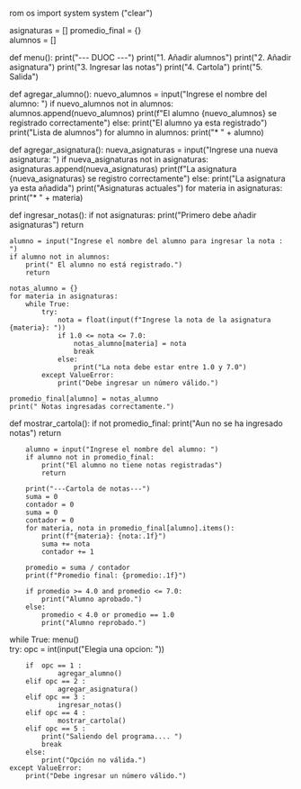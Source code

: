 rom os import system 
system ("clear")

asignaturas = []
promedio_final = {}  
alumnos = []


def menu():
    print("--- DUOC ---")
    print("1. Añadir alumnos")
    print("2. Añadir asignatura")
    print("3. Ingresar las notas")
    print("4. Cartola")
    print("5. Salida")

def agregar_alumno():
    nuevo_alumnos = input("Ingrese el nombre del alumno: ")
    if nuevo_alumnos not in alumnos:
        alumnos.append(nuevo_alumnos)
        print(f"El alumno {nuevo_alumnos} se registrado correctamente")
    else:
        print("El alumno ya esta registrado")
    print("Lista de alumnos")
    for alumno in alumnos:
        print("* " + alumno)



def agregar_asignatura():
    nueva_asignaturas = input("Ingrese una nueva asignatura: ")
    if nueva_asignaturas not in asignaturas:
        asignaturas.append(nueva_asignaturas)
        print(f"La asignatura {nueva_asignaturas} se registro correctamente")
    else:
        print("La asignatura ya esta añadida")
    print("Asignaturas actuales")
    for materia in asignaturas:
        print("* " + materia)
    
def ingresar_notas():
    if not asignaturas:
        print("Primero debe añadir asignaturas")
        return

    alumno = input("Ingrese el nombre del alumno para ingresar la nota : ")
    if alumno not in alumnos:
        print(" El alumno no está registrado.")
        return

    notas_alumno = {}
    for materia in asignaturas:
        while True:
            try:
                nota = float(input(f"Ingrese la nota de la asignatura {materia}: "))
                if 1.0 <= nota <= 7.0:
                    notas_alumno[materia] = nota
                    break
                else:
                    print("La nota debe estar entre 1.0 y 7.0")
            except ValueError:
                print("Debe ingresar un número válido.")

    promedio_final[alumno] = notas_alumno 
    print(" Notas ingresadas correctamente.")

def mostrar_cartola():
        if not promedio_final:
            print("Aun no se ha ingresado notas")
            return
          
        alumno = input("Ingrese el nombre del alumno: ")
        if alumno not in promedio_final:
            print("El alumno no tiene notas registradas")
            return
          
        print("---Cartola de notas---")  
        suma = 0
        contador = 0  
        suma = 0
        contador = 0
        for materia, nota in promedio_final[alumno].items():
            print(f"{materia}: {nota:.1f}")
            suma += nota
            contador += 1

        promedio = suma / contador
        print(f"Promedio final: {promedio:.1f}")

        if promedio >= 4.0 and promedio <= 7.0:
            print("Alumno aprobado.")
        else:
            promedio < 4.0 or promedio == 1.0
            print("Alumno reprobado.")


while True:
    menu()   
    try:
        opc = int(input("Elegia una opcion: "))
        
        if  opc == 1 :
                agregar_alumno()
        elif opc == 2 :
                agregar_asignatura()
        elif opc == 3 :
                ingresar_notas()
        elif opc == 4 :
                mostrar_cartola()
        elif opc == 5 :
            print("Saliendo del programa.... ")
            break
        else:
            print("Opción no válida.")
    except ValueError:
        print("Debe ingresar un número válido.")
